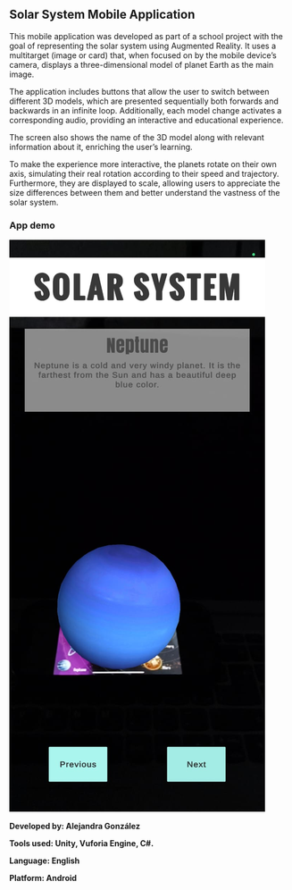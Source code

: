 ## Solar System Mobile Application

This mobile application was developed as part of a school project with the goal of representing the solar system using Augmented Reality. It uses a multitarget (image or card) that, when focused on by the mobile device’s camera, displays a three-dimensional model of planet Earth as the main image.

The application includes buttons that allow the user to switch between different 3D models, which are presented sequentially both forwards and backwards in an infinite loop. Additionally, each model change activates a corresponding audio, providing an interactive and educational experience.

The screen also shows the name of the 3D model along with relevant information about it, enriching the user’s learning.

To make the experience more interactive, the planets rotate on their own axis, simulating their real rotation according to their speed and trajectory. Furthermore, they are displayed to scale, allowing users to appreciate the size differences between them and better understand the vastness of the solar system.

### App demo

![RA NEPTUNE](https://raw.githubusercontent.com/Alejandraglezjaime/sistemaSolar/fb0db09bb90cbc8efee50c62f80958c01e0adda4/Img/Neptune.jpg)


**Developed by: Alejandra González**

**Tools used: Unity, Vuforia Engine, C#.**

**Language: English**

**Platform: Android**